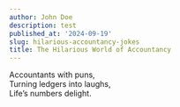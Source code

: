 ```yaml
---
author: John Doe
description: test
published_at: '2024-09-19'
slug: hilarious-accountancy-jokes
title: The Hilarious World of Accountancy
---
```


Accountants with puns,  
Turning ledgers into laughs,  
Life’s numbers delight.